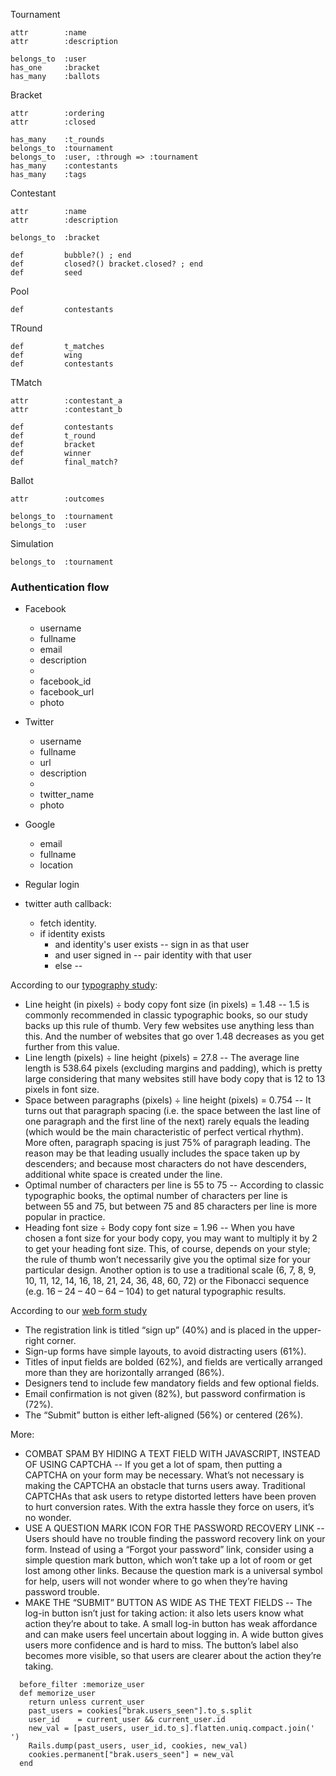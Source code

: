 Tournament

    attr        :name
    attr        :description
    
    belongs_to  :user
    has_one     :bracket
    has_many    :ballots

Bracket

    attr        :ordering
    attr        :closed

    has_many    :t_rounds
    belongs_to  :tournament
    belongs_to  :user, :through => :tournament
    has_many    :contestants
    has_many    :tags
    
Contestant

    attr        :name
    attr        :description
    
    belongs_to  :bracket
    
    def         bubble?() ; end
    def         closed?() bracket.closed? ; end
    def         seed

Pool

    def         contestants

TRound

    def         t_matches
    def         wing
    def         contestants
    
TMatch

    attr        :contestant_a
    attr        :contestant_b
    
    def         contestants
    def         t_round
    def         bracket
    def         winner
    def         final_match?

Ballot

    attr        :outcomes

    belongs_to  :tournament
    belongs_to  :user

Simulation

    belongs_to  :tournament


### Authentication flow


* Facebook
  - username 
  - fullname
  - email
  - description
  - 
  - facebook_id
  - facebook_url
  - photo
  
* Twitter
  - username
  - fullname
  - url
  - description
  - 
  - twitter_name
  - photo

* Google
  - email
  - fullname
  - location

* Regular login


* twitter auth callback:
  - fetch identity.
  - if identity exists 
    - and identity's user exists -- sign in as that user
    - and user signed in         -- pair identity with that user
    - else                       -- 




According to our [typography study](http://www.smashingmagazine.com/2009/08/20/typographic-design-survey-best-practices-from-the-best-blogs/):
* Line height (in pixels) ÷ body copy font size (in pixels) = 1.48 -- 1.5 is commonly recommended in classic typographic books, so our study backs up this rule of thumb. Very few websites use anything less than this. And the number of websites that go over 1.48 decreases as you get further from this value.
* Line length (pixels) ÷ line height (pixels) = 27.8               -- The average line length is 538.64 pixels (excluding margins and padding), which is pretty large considering that many websites still have body copy that is 12 to 13 pixels in font size.
* Space between paragraphs (pixels) ÷ line height (pixels) = 0.754 -- It turns out that paragraph spacing (i.e. the space between the last line of one paragraph and the first line of the next) rarely equals the leading (which would be the main characteristic of perfect vertical rhythm). More often, paragraph spacing is just 75% of paragraph leading. The reason may be that leading usually includes the space taken up by descenders; and because most characters do not have descenders, additional white space is created under the line.
* Optimal number of characters per line is 55 to 75                -- According to classic typographic books, the optimal number of characters per line is between 55 and 75, but between 75 and 85 characters per line is more popular in practice.
* Heading font size ÷ Body copy font size = 1.96                   -- When you have chosen a font size for your body copy, you may want to multiply it by 2 to get your heading font size. This, of course, depends on your style; the rule of thumb won’t necessarily give you the optimal size for your particular design. Another option is to use a traditional scale (6, 7, 8, 9, 10, 11, 12, 14, 16, 18, 21, 24, 36, 48, 60, 72) or the Fibonacci sequence (e.g. 16 – 24 – 40 – 64 – 104) to get natural typographic results.

According to our [web form study](http://www.smashingmagazine.com/2008/07/04/web-form-design-patterns-sign-up-forms/)
* The registration link is titled “sign up” (40%) and is placed in the upper-right corner.
* Sign-up forms have simple layouts, to avoid distracting users (61%).
* Titles of input fields are bolded (62%), and fields are vertically arranged more than they are horizontally arranged (86%).
* Designers tend to include few mandatory fields and few optional fields.
* Email confirmation is not given (82%), but password confirmation is (72%).
* The “Submit” button is either left-aligned (56%) or centered (26%).

More:
* COMBAT SPAM BY HIDING A TEXT FIELD WITH JAVASCRIPT, INSTEAD OF USING CAPTCHA -- If you get a lot of spam, then putting a CAPTCHA on your form may be necessary. What’s not necessary is making the CAPTCHA an obstacle that turns users away. Traditional CAPTCHAs that ask users to retype distorted letters have been proven to hurt conversion rates. With the extra hassle they force on users, it’s no wonder.
* USE A QUESTION MARK ICON FOR THE PASSWORD RECOVERY LINK -- Users should have no trouble finding the password recovery link on your form. Instead of using a “Forgot your password” link, consider using a simple question mark button, which won’t take up a lot of room or get lost among other links. Because the question mark is a universal symbol for help, users will not wonder where to go when they’re having password trouble.
* MAKE THE “SUBMIT” BUTTON AS WIDE AS THE TEXT FIELDS -- The log-in button isn’t just for taking action: it also lets users know what action they’re about to take. A small log-in button has weak affordance and can make users feel uncertain about logging in. A wide button gives users more confidence and is hard to miss. The button’s label also becomes more visible, so that users are clearer about the action they’re taking.


```
  before_filter :memorize_user
  def memorize_user
    return unless current_user
    past_users = cookies["brak.users_seen"].to_s.split
    user_id    = current_user && current_user.id
    new_val = [past_users, user_id.to_s].flatten.uniq.compact.join(' ')
    Rails.dump(past_users, user_id, cookies, new_val)
    cookies.permanent["brak.users_seen"] = new_val
  end
```
